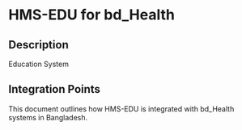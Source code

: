 # HMS-EDU for bd_Health

## Description

Education System

## Integration Points

This document outlines how HMS-EDU is integrated with bd_Health systems in Bangladesh.
